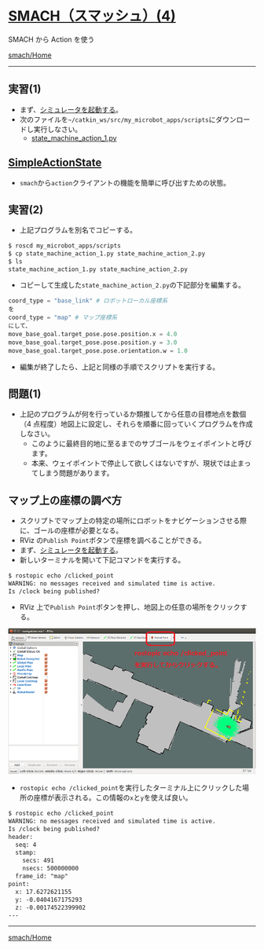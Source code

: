 # [SMACH（スマッシュ）(4)](http://wiki.ros.org/smach)

SMACH から Action を使う

[smach/Home](Home.md)

---

## 実習(1)

- まず、[シミュレータを起動する](../stage_simulator/stage_simulator_01.md)。
- 次のファイルを`~/catkin_ws/src/my_microbot_apps/scripts`にダウンロードし実行しなさい。
  - [state_machine_action_1.py](https://raw.githubusercontent.com/KMiyawaki/lectures/master/ros/smach/smach_04/state_machine_action_1.py)

## [SimpleActionState](http://wiki.ros.org/smach/Tutorials/Calling%20Actions)

- `smach`から`action`クライアントの機能を簡単に呼び出すための状態。

## 実習(2)

- 上記プログラムを別名でコピーする。

```shell
$ roscd my_microbot_apps/scripts
$ cp state_machine_action_1.py state_machine_action_2.py
$ ls
state_machine_action_1.py state_machine_action_2.py
```

- コピーして生成した`state_machine_action_2.py`の下記部分を編集する。

```python
coord_type = "base_link" # ロボットローカル座標系
を
coord_type = "map" # マップ座標系
にして、
move_base_goal.target_pose.pose.position.x = 4.0
move_base_goal.target_pose.pose.position.y = 3.0
move_base_goal.target_pose.pose.orientation.w = 1.0
```

- 編集が終了したら、上記と同様の手順でスクリプトを実行する。

## 問題(1)

- 上記のプログラムが何を行っているか類推してから任意の目標地点を数個（4 点程度）地図上に設定し、それらを順番に回っていくプログラムを作成しなさい。
  - このように最終目的地に至るまでのサブゴールをウェイポイントと呼びます。
  - 本来、ウェイポイントで停止して欲しくはないですが、現状では止まってしまう問題があります。

## マップ上の座標の調べ方

- スクリプトでマップ上の特定の場所にロボットをナビゲーションさせる際に、ゴールの座標が必要となる。
- RViz の`Publish Point`ボタンで座標を調べることができる。
- まず、[シミュレータを起動する](../stage_simulator/stage_simulator_01.md)。
- 新しいターミナルを開いて下記コマンドを実行する。

```shell
$ rostopic echo /clicked_point
WARNING: no messages received and simulated time is active.
Is /clock being published?
```

- RViz 上で`Publish Point`ボタンを押し、地図上の任意の場所をクリックする。

![2018-11-10_17-12-28.png](./smach_04/2018-11-10_17-12-28.png)

- `rostopic echo /clicked_point`を実行したターミナル上にクリックした場所の座標が表示される。この情報の`x`と`y`を使えば良い。

```shell
$ rostopic echo /clicked_point
WARNING: no messages received and simulated time is active.
Is /clock being published?
header:
  seq: 4
  stamp:
    secs: 491
    nsecs: 500000000
  frame_id: "map"
point:
  x: 17.6272621155
  y: -0.0404167175293
  z: -0.00174522399902
---
```

---

[smach/Home](Home.md)
